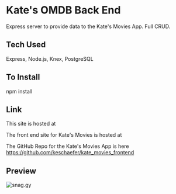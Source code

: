 # Kate's OMDB Back End

Express server to provide data to the Kate's Movies App. Full CRUD.  

## Tech Used

Express, Node.js, Knex, PostgreSQL

## To Install

npm install

## Link

This site is hosted at 


The front end site for Kate's Movies is hosted at 


The GitHub Repo for the Kate's Movies App is here 
https://github.com/keschaefer/kate_movies_frontend 

## Preview

![snag.gy](https://snag.gy/5er0H1.jpg)